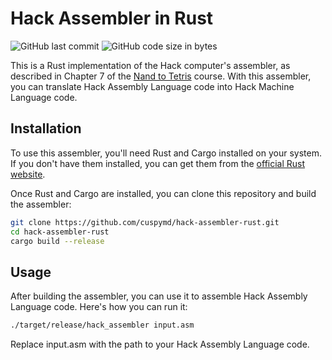 # Hack Assembler in Rust

![GitHub last commit](https://img.shields.io/github/last-commit/cuspymd/hack-assembler-rust)
![GitHub code size in bytes](https://img.shields.io/github/languages/code-size/cuspymd/hack-assembler-rust)

This is a Rust implementation of the Hack computer's assembler, as described in Chapter 7 of the [Nand to Tetris](https://www.nand2tetris.org/) course. With this assembler, you can translate Hack Assembly Language code into Hack Machine Language code.

## Installation

To use this assembler, you'll need Rust and Cargo installed on your system. If you don't have them installed, you can get them from the [official Rust website](https://www.rust-lang.org/).

Once Rust and Cargo are installed, you can clone this repository and build the assembler:

```bash
git clone https://github.com/cuspymd/hack-assembler-rust.git
cd hack-assembler-rust
cargo build --release
```

## Usage
After building the assembler, you can use it to assemble Hack Assembly Language code. 
Here's how you can run it:

```bash
./target/release/hack_assembler input.asm
```

Replace input.asm with the path to your Hack Assembly Language code.
